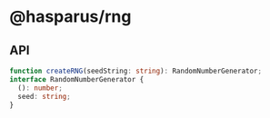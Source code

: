 # @hasparus/rng

## API

```ts
function createRNG(seedString: string): RandomNumberGenerator;
interface RandomNumberGenerator {
  (): number;
  seed: string;
}
```

